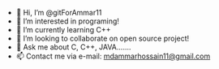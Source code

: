 - 👋 Hi, I’m @gitForAmmar11
- 👀 I’m interested in programing!
- 🌱 I’m currently learning C++
- 💞️ I’m looking to collaborate on open source project!
- 💬 Ask me about C, C++, JAVA.......
- 📫 Contact me via e-mail: mdammarhossain11@gmail.com
<!---
gitForAmmar11/gitForAmmar11 is a ✨ special ✨ repository because its `README.md` (this file) appears on your GitHub profile.
You can click the Preview link to take a look at your changes.
--->
